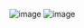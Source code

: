 ![image](https://github.com/vishal-ahirwar/Smanager/assets/73791462/c500de80-0ab3-4dfc-8db9-6a334ea2b0eb)
![image](https://github.com/vishal-ahirwar/Smanager/assets/73791462/f038ce2c-66a6-4565-8f39-29f3b8a64458)
